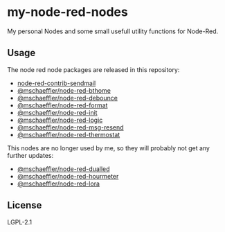 # my-node-red-nodes

My personal Nodes and some small usefull utility functions for Node-Red.

## Usage

The node red node packages are released in this repository:

- [node-red-contrib-sendmail](node-red-contrib-sendmail/README.md)
- [@mschaeffler/node-red-bthome](node-red-bthome/README.md)
- [@mschaeffler/node-red-debounce](node-red-debounce/README.md)
- [@mschaeffler/node-red-format](node-red-format/README.md)
- [@mschaeffler/node-red-init](node-red-init/README.md)
- [@mschaeffler/node-red-logic](node-red-logic/README.md)
- [@mschaeffler/node-red-msg-resend](node-red-msg-resend/README.md)
- [@mschaeffler/node-red-thermostat](node-red-thermostat/README.md)

This nodes are no longer used by me, so they will probably not get any further updates:

- [@mschaeffler/node-red-dualled](node-red-dualled/README.md)
- [@mschaeffler/node-red-hourmeter](node-red-hourmeter/README.md)
- [@mschaeffler/node-red-lora](node-red-lora/README.md)

## License

LGPL-2.1
